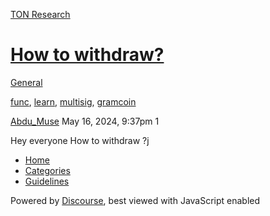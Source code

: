 [TON Research](/)

# [How to withdraw?](/t/how-to-withdraw/18351)

[General](/c/general/4) 

[func](https://tonresear.ch/tag/func), [learn](https://tonresear.ch/tag/learn), [multisig](https://tonresear.ch/tag/multisig), [gramcoin](https://tonresear.ch/tag/gramcoin)

    

[Abdu\_Muse](https://tonresear.ch/u/Abdu_Muse)  May 16, 2024, 9:37pm  1

Hey everyone How to withdraw ?j

 

*   [Home](/)
*   [Categories](/categories)
*   [Guidelines](/guidelines)

Powered by [Discourse](https://www.discourse.org), best viewed with JavaScript enabled